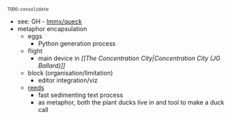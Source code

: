 <sup>`TODO:consolidate`</sup>

- see: GH - [lmmx/queck](https://github.com/lmmx/queck)
- metaphor encapsulation
  - eggs
    - Python generation process
  - flight
    - main device in _[[The Concentration City|Concentration City (JG Ballard)]]_
  - block (organisation/limitation)
    - editor integration/viz
  - [reeds](https://github.com/lmmx/reedme)
    - fast sedimenting text process
    - as metaphor, both the plant ducks live in and tool to make a duck call